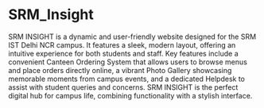 # SRM_Insight
 SRM INSIGHT is a dynamic and user-friendly website designed for the SRM IST Delhi NCR campus. It features a sleek, modern layout, offering an intuitive experience for both students and staff. Key features include a convenient Canteen Ordering System that allows users to browse menus and place orders directly online, a vibrant Photo Gallery showcasing memorable moments from campus events, and a dedicated Helpdesk to assist with student queries and concerns. SRM INSIGHT is the perfect digital hub for campus life, combining functionality with a stylish interface.
